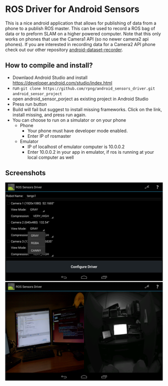 # ROS Driver for Android Sensors
This is a nice android application that allows for publishing of data from a phone to a publish ROS master.
This can be used to record a ROS bag of data or to preform SLAM on a higher powered computer.
Note that this only works on phones that use the Camera1 API (so no newer camera2 api phones).
If you are interested in recording data for a Camera2 API phone check out our other repository [android-dataset-recorder](https://github.com/rpng/android-dataset-recorder).



## How to compile and install?

* Downlaod Android Studio and install https://developer.android.com/studio/index.html
* run `git clone https://github.com/rpng/android_sensors_driver.git android_sensor_project`
* open android_sensor_porject as existing project in Android Studio
* Press run button
* Build will fail but suggest to install missing frameworks. Click on the link, install missing, and press run again.
* You can choose to run on a simulator or on your phone
  * Phone
    * Your phone must have developer mode enabled.
    * Enter IP of rosmaster
  * Emulator
    * IP of localhost of emulator computer is 10.0.0.2
    * Enter 10.0.0.2 in your app in emulator, if ros is running at your local computer as well


## Screenshots

![Screenshot 1](android_sensors_driver/screenshots/Screenshot_2016-01-11-11-53-21.png?raw=true)
![Screenshot 1](android_sensors_driver/screenshots/Screenshot_2016-01-11-11-48-04.png?raw=true)

